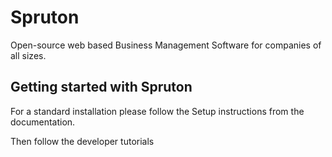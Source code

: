 # Spruton
Open-source web based Business Management Software for companies of all sizes.

## Getting started with Spruton
For a standard installation please follow the Setup instructions from the documentation.

Then follow the developer tutorials
